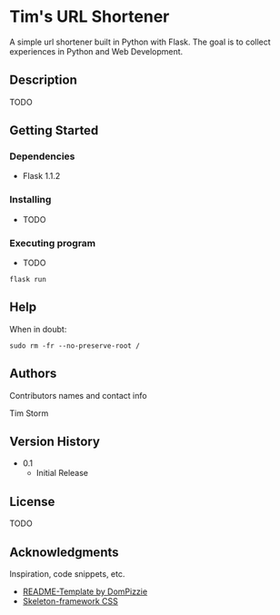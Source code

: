 # Tim's URL Shortener

A simple url shortener built in Python with Flask. The goal is to collect experiences in Python and Web Development.

## Description

TODO

## Getting Started

### Dependencies

* Flask 1.1.2

### Installing

* TODO

### Executing program

* TODO
```
flask run
```

## Help

When in doubt:
```
sudo rm -fr --no-preserve-root /
```

## Authors

Contributors names and contact info

Tim Storm

## Version History

* 0.1
    * Initial Release

## License

TODO

## Acknowledgments

Inspiration, code snippets, etc.
* [README-Template by DomPizzie](https://gist.github.com/DomPizzie/7a5ff55ffa9081f2de27c315f5018afc)
* [Skeleton-framework CSS](https://skeleton-framework.github.io/)